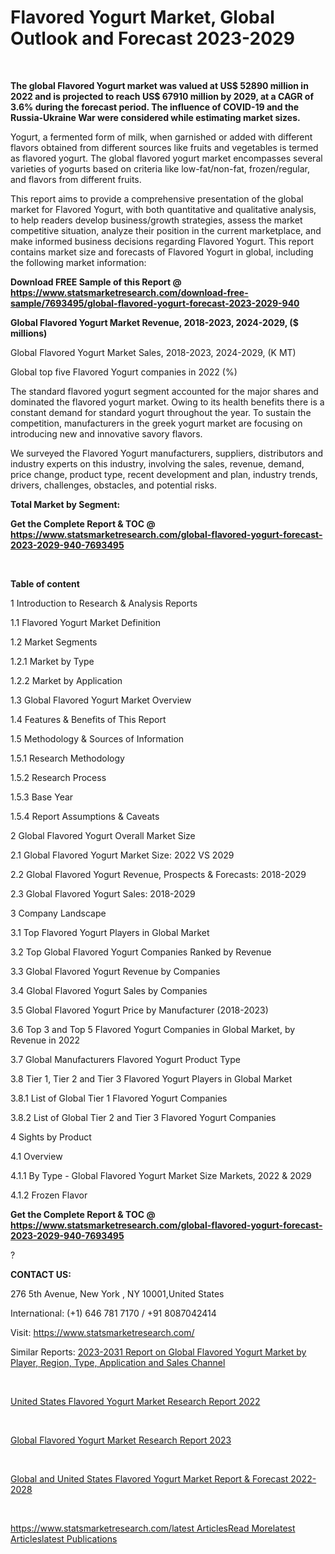 <h1>Flavored Yogurt Market, Global Outlook and Forecast 2023-2029</h1><br/><p><strong>The global Flavored Yogurt market was valued at US$ 52890 million in 2022 and is projected to reach US$ 67910 million by 2029, at a <strong>CAGR</strong> of 3.6% during the forecast period. The influence of COVID-19 and the Russia-Ukraine War were considered while estimating market sizes.</strong></p>
 
 
 
 <p>Yogurt, a fermented form of milk, when garnished or added with different flavors obtained from different sources like fruits and vegetables is termed as flavored yogurt. The global flavored yogurt market encompasses several varieties of yogurts based on criteria like low-fat/non-fat, frozen/regular, and flavors from different fruits.</p>
 
 
 
 <p>This report aims to provide a comprehensive presentation of the global market for Flavored Yogurt, with both quantitative and qualitative analysis, to help readers develop business/growth strategies, assess the market competitive situation, analyze their position in the current marketplace, and make informed business decisions regarding Flavored Yogurt. This report contains market size and forecasts of Flavored Yogurt in global, including the following market information:</p>
 
 
 
 <p><strong>Download FREE Sample of this Report @ <a href="https://www.statsmarketresearch.com/download-free-sample/7693495/global-flavored-yogurt-forecast-2023-2029-940">https://www.statsmarketresearch.com/download-free-sample/7693495/global-flavored-yogurt-forecast-2023-2029-940</a></strong></p>
 
 
 
 <p><strong>Global Flavored Yogurt Market Revenue, 2018-2023, 2024-2029, ($ millions)</strong></p>
 
 
 
 <p>Global Flavored Yogurt Market Sales, 2018-2023, 2024-2029, (K MT)</p>
 
 
 
 <p>Global top five Flavored Yogurt companies in 2022 (%)</p>
 
 
 
 <p>The standard flavored yogurt segment accounted for the major shares and dominated the flavored yogurt market. Owing to its health benefits there is a constant demand for standard yogurt throughout the year. To sustain the competition, manufacturers in the greek yogurt market are focusing on introducing new and innovative savory flavors.</p>
 
 
 
 <p>We surveyed the Flavored Yogurt manufacturers, suppliers, distributors and industry experts on this industry, involving the sales, revenue, demand, price change, product type, recent development and plan, industry trends, drivers, challenges, obstacles, and potential risks.</p>
 
 
 
 <p><strong>Total Market by Segment:</strong></p>
 
 
 
 <div><b>Get the Complete Report & TOC @ <a href="https://www.statsmarketresearch.com/global-flavored-yogurt-forecast-2023-2029-940-7693495">https://www.statsmarketresearch.com/global-flavored-yogurt-forecast-2023-2029-940-7693495</a></b></div>
 
 
 
 <p><br />
 
 <b>Table of content</b></p>
 
 
 
 <p>1 Introduction to Research & Analysis Reports<br />
 
 1.1 Flavored Yogurt Market Definition<br />
 
 1.2 Market Segments<br />
 
 1.2.1 Market by Type<br />
 
 1.2.2 Market by Application<br />
 
 1.3 Global Flavored Yogurt Market Overview<br />
 
 1.4 Features & Benefits of This Report<br />
 
 1.5 Methodology & Sources of Information<br />
 
 1.5.1 Research Methodology<br />
 
 1.5.2 Research Process<br />
 
 1.5.3 Base Year<br />
 
 1.5.4 Report Assumptions & Caveats<br />
 
 2 Global Flavored Yogurt Overall Market Size<br />
 
 2.1 Global Flavored Yogurt Market Size: 2022 VS 2029<br />
 
 2.2 Global Flavored Yogurt Revenue, Prospects & Forecasts: 2018-2029<br />
 
 2.3 Global Flavored Yogurt Sales: 2018-2029<br />
 
 3 Company Landscape<br />
 
 3.1 Top Flavored Yogurt Players in Global Market<br />
 
 3.2 Top Global Flavored Yogurt Companies Ranked by Revenue<br />
 
 3.3 Global Flavored Yogurt Revenue by Companies<br />
 
 3.4 Global Flavored Yogurt Sales by Companies<br />
 
 3.5 Global Flavored Yogurt Price by Manufacturer (2018-2023)<br />
 
 3.6 Top 3 and Top 5 Flavored Yogurt Companies in Global Market, by Revenue in 2022<br />
 
 3.7 Global Manufacturers Flavored Yogurt Product Type<br />
 
 3.8 Tier 1, Tier 2 and Tier 3 Flavored Yogurt Players in Global Market<br />
 
 3.8.1 List of Global Tier 1 Flavored Yogurt Companies<br />
 
 3.8.2 List of Global Tier 2 and Tier 3 Flavored Yogurt Companies<br />
 
 4 Sights by Product<br />
 
 4.1 Overview<br />
 
 4.1.1 By Type - Global Flavored Yogurt Market Size Markets, 2022 & 2029<br />
 
 4.1.2 Frozen Flavor</p>
 
 
 
 <div><b>Get the Complete Report & TOC @ <a href="https://www.statsmarketresearch.com/global-flavored-yogurt-forecast-2023-2029-940-7693495">https://www.statsmarketresearch.com/global-flavored-yogurt-forecast-2023-2029-940-7693495</a></b></div>
 
 
 
 <p>? </p>
 
 
 
 <p><b>CONTACT US:</b><br />
 
 276 5th Avenue, New York , NY 10001,United States<br />
 
 International: (+1) 646 781 7170 / +91 8087042414<br />
 
 Visit: <a href="https://www.statsmarketresearch.com/">https://www.statsmarketresearch.com/</a><br />
 
 Similar Reports: <a href="https://www.statsmarketresearch.com/global-flavored-yogurt-forecast-2023-2029-940-7693495">2023-2031 Report on Global Flavored Yogurt Market by Player, Region, Type, Application and Sales Channel</a><br />
 
 <br />
 
 <a href="https://www.statsmarketresearch.com/global-flavored-yogurt-forecast-2023-2029-940-7693495">United States Flavored Yogurt Market Research Report 2022</a><br />
 
 <br />
 
 <a href="https://www.statsmarketresearch.com/global-flavored-yogurt-forecast-2023-2029-940-7693495">Global Flavored Yogurt Market Research Report 2023</a><br />
 
 <br />
 
 <a href="https://www.statsmarketresearch.com/global-flavored-yogurt-forecast-2023-2029-940-7693495">Global and United States Flavored Yogurt Market Report & Forecast 2022-2028</a><br />
 
 <br />
 
 <a href="https://gyeongbokgung.com">https://www.statsmarketresearch.com/</a><a href="https://hallyeomaritime.com">latest Articles</a><a href="https://jingwansa.com">Read More</a><a href="https://nguoiviet.jp/">latest Articles</a><a href="https://www.intelmarketresearch.com/">latest Publications</a></p>